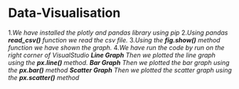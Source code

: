 # Data-Visualisation
   1.*We have installed the plotly and pandas library using pip*
   2.*Using pandas **read_csv()** function we read the csv file.*
   3.*Using the **fig.show()** method function we have shown the graph.*
   4.*We have run the code by run on the right corner of VisualStudio*
_**Line Graph**_
   *Then we plotted the line graph using the **px.line()** method.*
_**Bar Graph**_
   *Then we plotted the bar graph using the **px.bar()** method*
_**Scatter Graph**_
   *Then we plotted the scatter graph using the **px.scatter()** method*
